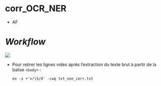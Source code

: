 # corr_OCR_NER

- AF



# *Workflow*

[![](workflow_corr_ocr_ren.jpg)](#)



- Pour retirer les lignes vides après l’extraction du texte brut à partir de la balise `<body>` :

  `ex -s +'v/\S/d' -cwq txt_non_corr.txt`

